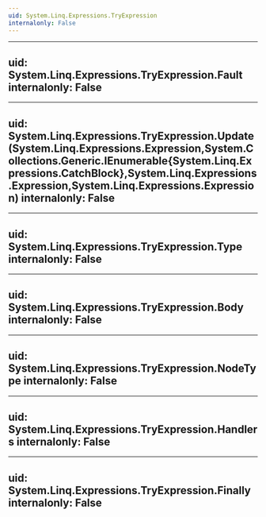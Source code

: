 ```yaml
---
uid: System.Linq.Expressions.TryExpression
internalonly: False
---
```


---
uid: System.Linq.Expressions.TryExpression.Fault
internalonly: False
---

---
uid: System.Linq.Expressions.TryExpression.Update(System.Linq.Expressions.Expression,System.Collections.Generic.IEnumerable{System.Linq.Expressions.CatchBlock},System.Linq.Expressions.Expression,System.Linq.Expressions.Expression)
internalonly: False
---

---
uid: System.Linq.Expressions.TryExpression.Type
internalonly: False
---

---
uid: System.Linq.Expressions.TryExpression.Body
internalonly: False
---

---
uid: System.Linq.Expressions.TryExpression.NodeType
internalonly: False
---

---
uid: System.Linq.Expressions.TryExpression.Handlers
internalonly: False
---

---
uid: System.Linq.Expressions.TryExpression.Finally
internalonly: False
---
